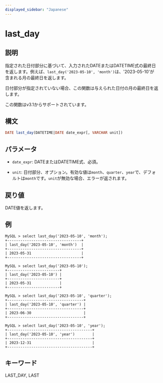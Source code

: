 ```yaml
---
displayed_sidebar: "Japanese"
---
```


# last_day

## 説明

指定された日付部分に基づいて、入力されたDATEまたはDATETIME式の最終日を返します。例えば、`last_day('2023-05-10', 'month')`は、'2023-05-10'が含まれる月の最終日を返します。

日付部分が指定されていない場合、この関数は与えられた日付の月の最終日を返します。

この関数はv3.1からサポートされています。

## 構文

```SQL
DATE last_day(DATETIME|DATE date_expr[, VARCHAR unit])
```

## パラメータ

- `date_expr`: DATEまたはDATETIME式、必須。

- `unit`: 日付部分、オプション。有効な値は`month`、`quarter`、`year`で、デフォルトは`month`です。`unit`が無効な場合、エラーが返されます。

## 戻り値

DATE値を返します。

## 例

```Plain
MySQL > select last_day('2023-05-10', 'month');
+----------------------------------+
| last_day('2023-05-10', 'month')  |
+----------------------------------+
| 2023-05-31                       |
+----------------------------------+

MySQL > select last_day('2023-05-10');
+------------------------+
| last_day('2023-05-10') |
+------------------------+
| 2023-05-31             |
+------------------------+

MySQL > select last_day('2023-05-10', 'quarter');
+-----------------------------------+
| last_day('2023-05-10', 'quarter') |
+-----------------------------------+
| 2023-06-30                        |
+-----------------------------------+

MySQL > select last_day('2023-05-10', 'year');
+---------------------------------------+
| last_day('2023-05-10', 'year')        |
+---------------------------------------+
| 2023-12-31                            |
+---------------------------------------+
```

## キーワード

LAST_DAY, LAST
